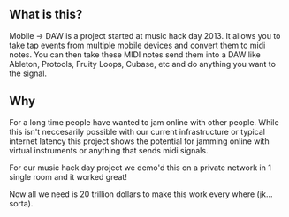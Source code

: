 What is this?
----

Mobile -> DAW is a project started at music hack day 2013. It allows you to take tap events from multiple mobile devices and convert them to midi notes. You can then take these MIDI notes send them into a DAW like Ableton, Protools, Fruity Loops, Cubase, etc and do anything you want to the signal.

Why
----

For a long time people have wanted to jam online with other people. While this isn't neccesarily possible with our current infrastructure or typical internet latency this project shows the potential for jamming online with virtual instruments or anything that sends midi signals.

For our music hack day project we demo'd this on a private network in 1 single room and it worked great!

Now all we need is 20 trillion dollars to make this work every where (jk... sorta).
